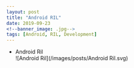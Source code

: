 ```yaml
---
layout: post
title: "Android RIL"
date: 2019-09-23
<!--banner_image: .jpg-->
tags: [Android, RIL, Development]
---
```


* Android Ril  
![Android Ril](/images/posts/Android Ril.svg)

<!--more-->

